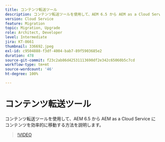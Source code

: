 ```yaml
---
title: コンテンツ転送ツール
description: コンテンツ転送ツールを使用して、AEM 6.5 から AEM as a Cloud Service にコンテンツを効率的に移動する方法を説明します。
version: Cloud Service
feature: Migration
topic: Migration, Upgrade
role: Architect, Developer
level: Intermediate
jira: KT-8661
thumbnail: 336692.jpeg
exl-id: c9504888-f3df-4004-bab7-89f5903685e2
duration: 478
source-git-commit: f23c2ab86d42531113690df2e342c65060b5c7cd
workflow-type: tm+mt
source-wordcount: '46'
ht-degree: 100%

---
```


# コンテンツ転送ツール

コンテンツ転送ツールを使用して、AEM 6.5 から AEM as a Cloud Service にコンテンツを効率的に移動する方法を説明します。

>[!VIDEO](https://video.tv.adobe.com/v/336692?quality=12&learn=on)
